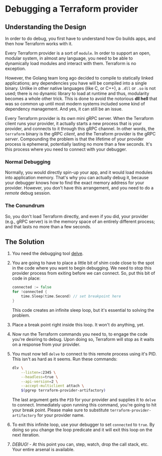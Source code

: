 #  Debugging a Terraform provider 

## Understanding the Design

In order to do debug, you first have to understand how Go builds apps, and then how Terraform works with it.

Every Terraform provider is a sort of `module`. In order to support an open, modular system, in almost any language, you need to be able to dynamically load modules and interact with them. Terraform is no exception.

However, the Golang team long ago decided to compile to statically linked applications; any dependencies you have will be compiled into a single binary. Unlike in other native languages (like C, or C++), a `.dll` or `.so` is not used; there is no dynamic library to load at runtime and thus, modularity becomes a whole other trick. This is done to avoid the notorious **dll hell** that was so common up until most modern systems included some kind of dependency management. And yes, it can still be an issue.

Every Terraform provider is its own mini gRPC server. When the Terraform client runs your provider, it actually starts a new process that is your provider, and connects to it through this gRPC channel. In other words, the `terraform` binary is the gRPC _client_, and the Terraform provider is the gRPC _server_. Compounding the problem is that the lifetime of your provider process is ephemeral, potentially lasting no more than a few seconds. It's this process where you need to connect with your debugger.

### Normal Debugging

Normally, you would directly spin-up your app, and it would load modules into application memory. That's why you can actually debug it, because your debugger knows how to find the exact memory address for your provider. However, you don't have this arrangement, and you need to do a _remote_ debug session.

### The Conundrum

So, you don't load Terraform directly, and even if you did, your provider (e.g., gRPC server) is in the memory space of an entirely different process; and that lasts no more than a few seconds.

## The Solution

1. You need the debugging tool [delve](https://github.com/go-delve/delve).

1. You are going to have to place a little bit of shim code close to the spot in the code where you want to begin debugging. We need to stop this provider process from exiting before we can connect. So, put this bit of code in place:

    ```go
    connected := false
    for !connected {
        time.Sleep(time.Second) // set breakpoint here
    }
    ```

    This code creates an infinite sleep loop, but it's essential to solving the problem.

1. Place a break point right inside this loop. It won't do anything, yet.

1. Now run the Terraform commands you need to, to engage the code you're desiring to debug. Upon doing so, Terraform will stop as it waits on a response from your provider.

1. You must now tell `delve` to connect to this remote process using it's PID. This isn't as hard as it seems. Run these commands:

    ```bash
    dlv \
        --listen=:2345 \
        --headless=true \
        --api-version=2 \
        --accept-multiclient attach \
        $(pgrep terraform-provider-artifactory)
    ```

    The last argument gets the `PID` for your provider and supplies it to `delve` to connect. Immediately upon running this command, you're going to hit your break point. Please make sure to substitute `terraform-provider-artifactory` for your provider name.

1. To exit this infinite loop, use your debugger to set `connected` to `true`. By doing so you change the loop predicate 
and it will exit this loop on the next iteration.

1. _DEBUG!_ - At this point you can, step, watch, drop the call stack, etc. Your entire arsenal is available.
